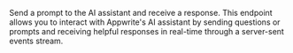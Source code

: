 Send a prompt to the AI assistant and receive a response. This endpoint allows you to interact with Appwrite's AI assistant by sending questions or prompts and receiving helpful responses in real-time through a server-sent events stream. 